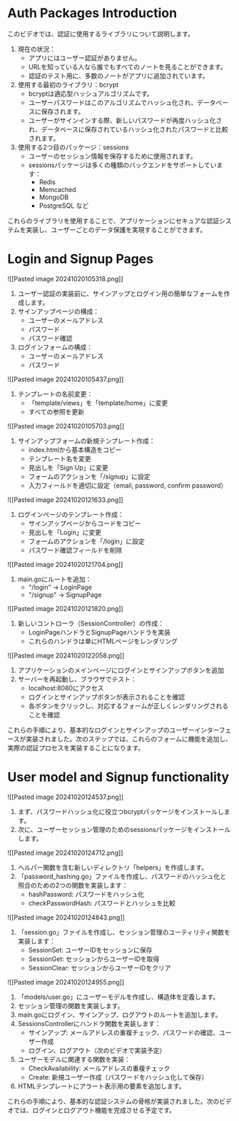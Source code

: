 # Auth Packages Introduction
このビデオでは、認証に使用するライブラリについて説明します。

1. 現在の状況：
    - アプリにはユーザー認証がありません。
    - URLを知っている人なら誰でもすべてのノートを見ることができます。
    - 認証のテスト用に、多数のノートがアプリに追加されています。
2. 使用する最初のライブラリ：bcrypt
    - bcryptは適応型ハッシュアルゴリズムです。
    - ユーザーパスワードはこのアルゴリズムでハッシュ化され、データベースに保存されます。
    - ユーザーがサインインする際、新しいパスワードが再度ハッシュ化され、データベースに保存されているハッシュ化されたパスワードと比較されます。
3. 使用する2つ目のパッケージ：sessions
    - ユーザーのセッション情報を保存するために使用されます。
    - sessionsパッケージは多くの種類のバックエンドをサポートしています：
        - Redis
        - Memcached
        - MongoDB
        - PostgreSQL など

これらのライブラリを使用することで、アプリケーションにセキュアな認証システムを実装し、ユーザーごとのデータ保護を実現することができます。

# Login and Signup Pages

![[Pasted image 20241020105318.png]]

1. ユーザー認証の実装前に、サインアップとログイン用の簡単なフォームを作成します。
2. サインアップページの構成：
    - ユーザーのメールアドレス
    - パスワード
    - パスワード確認
3. ログインフォームの構成：
    - ユーザーのメールアドレス
    - パスワード

![[Pasted image 20241020105437.png]]

1. テンプレートの名前変更：
    - 「template/views」を「template/home」に変更
    - すべての参照を更新

![[Pasted image 20241020105703.png]]

1. サインアップフォームの新規テンプレート作成：
    - index.htmlから基本構造をコピー
    - テンプレート名を変更
    - 見出しを「Sign Up」に変更
    - フォームのアクションを「/signup」に設定
    - 入力フィールドを適切に設定（email, password, confirm password）

![[Pasted image 20241020121633.png]]

1. ログインページのテンプレート作成：
    - サインアップページからコードをコピー
    - 見出しを「Login」に変更
    - フォームのアクションを「/login」に設定
    - パスワード確認フィールドを削除

![[Pasted image 20241020121704.png]]

1. main.goにルートを追加：
    - "/login" → LoginPage
    - "/signup" → SignupPage

![[Pasted image 20241020121820.png]]

1. 新しいコントローラ（SessionController）の作成：
    - LoginPageハンドラとSignupPageハンドラを実装
    - これらのハンドラは単にHTMLページをレンダリング

![[Pasted image 20241020122058.png]]

1. アプリケーションのメインページにログインとサインアップボタンを追加
2. サーバーを再起動し、ブラウザでテスト：
    - localhost:8080にアクセス
    - ログインとサインアップボタンが表示されることを確認
    - 各ボタンをクリックし、対応するフォームが正しくレンダリングされることを確認

これらの手順により、基本的なログインとサインアップのユーザーインターフェースが実装されました。次のステップでは、これらのフォームに機能を追加し、実際の認証プロセスを実装することになります。

# User model and Signup functionality

![[Pasted image 20241020124537.png]]

1. まず、パスワードハッシュ化に役立つbcryptパッケージをインストールします。
2. 次に、ユーザーセッション管理のためのsessionsパッケージをインストールします。

![[Pasted image 20241020124712.png]]

1. ヘルパー関数を含む新しいディレクトリ「helpers」を作成します。
2. 「password_hashing.go」ファイルを作成し、パスワードのハッシュ化と照合のための2つの関数を実装します：
    - hashPassword: パスワードをハッシュ化
    - checkPasswordHash: パスワードとハッシュを比較

![[Pasted image 20241020124843.png]]

1. 「session.go」ファイルを作成し、セッション管理のユーティリティ関数を実装します：
    - SessionSet: ユーザーIDをセッションに保存
    - SessionGet: セッションからユーザーIDを取得
    - SessionClear: セッションからユーザーIDをクリア

![[Pasted image 20241020124955.png]]

1. 「models/user.go」にユーザーモデルを作成し、構造体を定義します。
2. セッション管理の関数を実装します。
3. main.goにログイン、サインアップ、ログアウトのルートを追加します。
4. SessionsControllerにハンドラ関数を実装します：
    - サインアップ: メールアドレスの重複チェック、パスワードの確認、ユーザー作成
    - ログイン、ログアウト（次のビデオで実装予定）
5. ユーザーモデルに関連する関数を実装：
    - CheckAvailability: メールアドレスの重複チェック
    - Create: 新規ユーザー作成（パスワードをハッシュ化して保存）
6. HTMLテンプレートにアラート表示用の要素を追加します。

これらの手順により、基本的な認証システムの骨格が実装されました。次のビデオでは、ログインとログアウト機能を完成させる予定です。